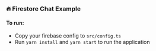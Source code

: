 ### 🔥 Firestore Chat Example
#### To run:
- Copy your firebase config to `src/config.ts`
- Run `yarn install` and `yarn start` to run the application